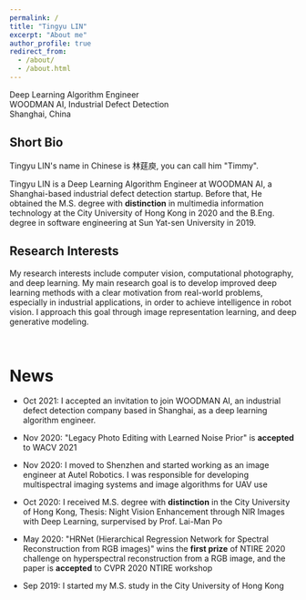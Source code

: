 ```yaml
---
permalink: /
title: "Tingyu LIN"
excerpt: "About me"
author_profile: true
redirect_from: 
  - /about/
  - /about.html
---
```


Deep Learning Algorithm Engineer <br>
WOODMAN AI, Industrial Defect Detection <br>
Shanghai, China

**Short Bio**
------
Tingyu LIN's name in Chinese is 林莛庾, you can call him "Timmy".<br>

Tingyu LIN is a Deep Learning Algorithm Engineer at WOODMAN AI, a Shanghai-based industrial defect detection startup. Before that, He obtained the M.S. degree with **distinction** in multimedia information technology at the City University of Hong Kong in 2020 and the B.Eng. degree in software engineering at Sun Yat-sen University in 2019. 

**Research Interests**
------
My research interests include computer vision, computational photography, and deep learning. My main research goal is to develop improved deep learning methods with a clear motivation from real-world problems, especially in industrial applications, in order to achieve intelligence in robot vision. I approach this goal through image representation learning, and deep generative modeling. 

<!--<font color='red'>I am open to a Ph.D position now!!!</font>-->

<br/>

**News**
======
- Oct 2021: I accepted an invitation to join WOODMAN AI, an industrial defect detection company based in Shanghai, as a deep learning algorithm engineer.

- Nov 2020: "Legacy Photo Editing with Learned Noise Prior" is **accepted** to WACV 2021

- Nov 2020: I moved to Shenzhen and started working as an image engineer at Autel Robotics. I was responsible for developing multispectral imaging systems and image algorithms for UAV use

- Oct 2020: I received M.S. degree with **distinction** in the City University of Hong Kong, Thesis: Night Vision Enhancement through NIR Images with Deep Learning, surpervised by Prof. Lai-Man Po

- May 2020: "HRNet (Hierarchical Regression Network for Spectral Reconstruction from RGB images)" wins the **first prize** of NTIRE 2020 challenge on hyperspectral reconstruction from a RGB image, and the paper is **accepted** to CVPR 2020 NTIRE workshop

- Sep 2019: I started my M.S. study in the City University of Hong Kong